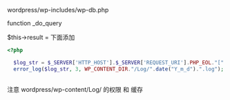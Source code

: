 wordpress/wp-includes/wp-db.php

function _do_query

$this->result =  下面添加

```php
<?php

  $log_str = $_SERVER['HTTP_HOST'].$_SERVER['REQUEST_URI'].PHP_EOL."[".date("H:i:s")."]".$query.PHP_EOL.str_repeat('-',50).PHP_EOL;
  error_log($log_str, 3, WP_CONTENT_DIR."/Log/".date("Y_m_d").".log");
  
```
注意 wordpress/wp-content/Log/ 的权限 和 缓存


